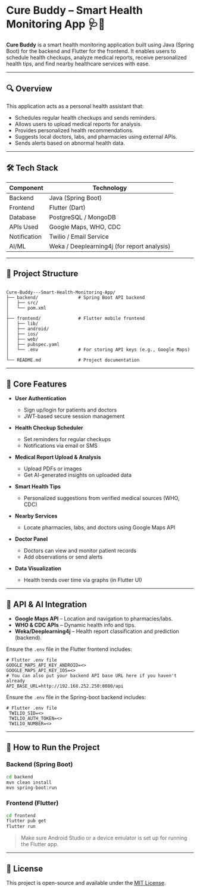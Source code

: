 # Cure Buddy – Smart Health Monitoring App 🩺📱

**Cure Buddy** is a smart health monitoring application built using Java (Spring Boot) for the backend and Flutter for the frontend. It enables users to schedule health checkups, analyze medical reports, receive personalized health tips, and find nearby healthcare services with ease.

---

## 🔍 Overview

This application acts as a personal health assistant that:
- Schedules regular health checkups and sends reminders.
- Allows users to upload medical reports for analysis.
- Provides personalized health recommendations.
- Suggests local doctors, labs, and pharmacies using external APIs.
- Sends alerts based on abnormal health data.

---

## 🛠️ Tech Stack

| Component    | Technology              |
|--------------|-------------------------|
| Backend      | Java (Spring Boot)      |
| Frontend     | Flutter (Dart)          |
| Database     | PostgreSQL / MongoDB    |
| APIs Used    | Google Maps, WHO, CDC   |
| Notification | Twilio / Email Service  |
| AI/ML        | Weka / Deeplearning4j (for report analysis) |

---

## 📁 Project Structure

```

Cure-Buddy---Smart-Health-Monitoring-App/
├── backend/               # Spring Boot API backend
│   ├── src/
│   └── pom.xml
│
├── frontend/              # Flutter mobile frontend
│   ├── lib/
│   ├── android/
│   ├── ios/
│   ├── web/
│   ├── pubspec.yaml
│   └── .env               # For storing API keys (e.g., Google Maps)
│
└── README.md              # Project documentation

````

---

## 🔑 Core Features

- **User Authentication**
  - Sign up/login for patients and doctors
  - JWT-based secure session management

- **Health Checkup Scheduler**
  - Set reminders for regular checkups
  - Notifications via email or SMS

- **Medical Report Upload & Analysis**
  - Upload PDFs or images
  - Get AI-generated insights on uploaded data

- **Smart Health Tips**
  - Personalized suggestions from verified medical sources (WHO, CDC)

- **Nearby Services**
  - Locate pharmacies, labs, and doctors using Google Maps API

- **Doctor Panel**
  - Doctors can view and monitor patient records
  - Add observations or send alerts

- **Data Visualization**
  - Health trends over time via graphs (in Flutter UI)

---

## 🧪 API & AI Integration

- **Google Maps API** – Location and navigation to pharmacies/labs.
- **WHO & CDC APIs** – Dynamic health info and tips.
- **Weka/Deeplearning4j** – Health report classification and prediction (backend).

Ensure the `.env` file in the Flutter frontend includes:
```env
# Flutter .env file
GOOGLE_MAPS_API_KEY_ANDROID=<>
GOOGLE_MAPS_API_KEY_IOS=<>
# You can also put your backend API base URL here if you haven't already
API_BASE_URL=http://192.168.252.250:8080/api
````
Ensure the `.env` file in the Spring-boot backend includes:
```env
# Flutter .env file
 TWILIO_SID=<>
 TWILIO_AUTH_TOKEN=<>
 TWILIO_NUMBER=<>
````

---

## 🚀 How to Run the Project

### Backend (Spring Boot)

```bash
cd backend
mvn clean install
mvn spring-boot:run
```

### Frontend (Flutter)

```bash
cd frontend
flutter pub get
flutter run
```

> Make sure Android Studio or a device emulator is set up for running the Flutter app.

---

## 📝 License

This project is open-source and available under the [MIT License](LICENSE).
